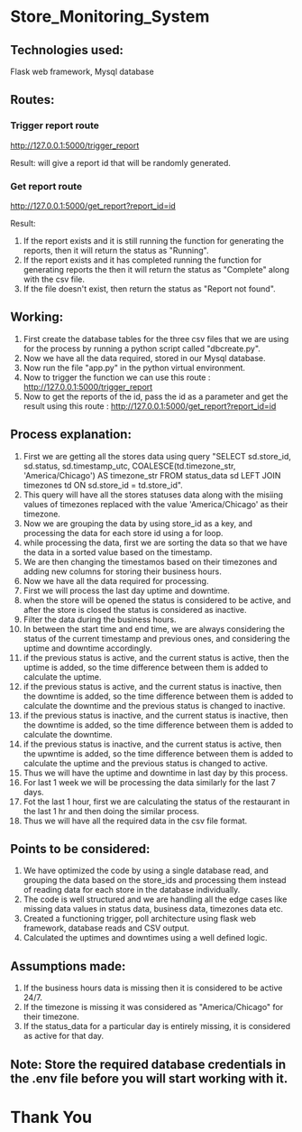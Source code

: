 # Store_Monitoring_System

## Technologies used: 
Flask web framework, Mysql database

## Routes:
### Trigger report route
http://127.0.0.1:5000/trigger_report

Result: will give a report id that will be randomly generated.
### Get report route
http://127.0.0.1:5000/get_report?report_id=id

Result:
1) If the report exists and it is still running the function for generating the reports, then it will return the status as "Running".
2) If the report exists and it has completed running the function for generating reports the then it will return the status as "Complete" along with the csv file.
3) If the file doesn't exist, then return the status as "Report not found".

## Working:
1) First create the database tables for the three csv files that we are using for the process by running a python script called  "dbcreate.py".
2) Now we have all the data required, stored in our Mysql database.
3) Now run the file "app.py" in the python virtual environment.
4) Now to trigger the function we can use this route : http://127.0.0.1:5000/trigger_report
5) Now to get the reports of the id, pass the id as a parameter and get the result using this route : http://127.0.0.1:5000/get_report?report_id=id


## Process explanation:
1) First we are getting all the stores data using query
"SELECT sd.store_id, sd.status, sd.timestamp_utc, COALESCE(td.timezone_str, 'America/Chicago') AS timezone_str FROM status_data sd LEFT JOIN timezones td ON sd.store_id = td.store_id".
2) This query will have all the stores statuses data along with the misiing values of timezones replaced with the value 'America/Chicago' as their timezone.
3) Now we are grouping the data by using store_id as a key, and processing the data for each store id using a for loop.
4) while processing the data, first we are sorting the data so that we have the data in a sorted value based on the timestamp.
5) We are then changing the timestamos based on their timezones and adding new columns for storing their business hours.
6) Now we have all the data required for processing.
7) First we will process the last day uptime and downtime.
8) when the store will be opened the status is considered to be active, and after the store is closed the status is considered as inactive.
9) Filter the data during the business hours.
10) In between the start time and end time, we are always considering the status of the  current timestamp and previous ones, and considering the uptime and downtime accordingly.
11) if the previous status is active, and the current status is active, then the uptime is added, so the time difference between them is added to calculate the uptime.
12) if the previous status is active, and the current status is inactive, then the downtime is added, so the time difference between them is added to calculate the downtime and the previous status is changed to inactive.
13) if the previous status is inactive, and the current status is inactive, then the downtime is added, so the time difference between them is added to calculate the downtime.
14)  if the previous status is inactive, and the current status is active, then the upwntime is added, so the time difference between them is added to calculate the uptime and the previous status is changed to active.
15)  Thus we will have the uptime and downtime in last day  by this process.
16)  For last 1 week we will be processing the data similarly for the last 7 days.
17)  Fot the last 1 hour, first we are calculating the status of the restaurant in the last 1 hr and then doing the similar process.
18)  Thus we will have all the required data in the csv file format.

## Points to be considered:
1) We have optimized the code by using a single database read, and grouping the data based on the store_ids and processing them instead of reading data for each store in the database individually.
2) The code is well structured and we are handling all the edge cases like missing data values in status data, business data, timezones data etc.
3) Created a functioning trigger, poll architecture using flask web framework, database reads and CSV output.
4) Calculated the uptimes and downtimes using a well defined logic.

## Assumptions made:
1) If the business hours data is missing then it is considered to be active 24/7.
2) If the timezone is missing it was considered as "America/Chicago" for their timezone.
3) If the status_data for a particular day is entirely missing, it is considered as active for that day. 

## Note: Store the required database credentials in the .env file before you will start working with it.

# Thank You
